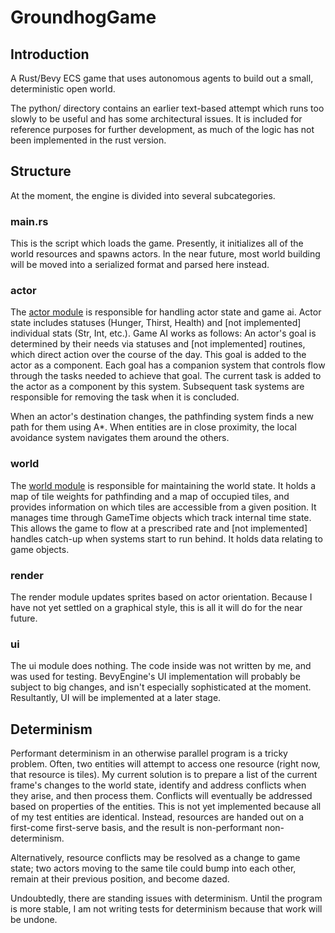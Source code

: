 # GroundhogGame

## Introduction

A Rust/Bevy ECS game that uses autonomous agents to build out a small, deterministic open world.

The python/ directory contains an earlier text-based attempt which runs too slowly to be useful and has some architectural issues. It is included for reference purposes for further development, as much of the logic has not been implemented in the rust version.

## Structure

At the moment, the engine is divided into several subcategories.

### main.rs

This is the script which loads the game. Presently, it initializes all of the world resources and spawns actors. In the near future, most world building will be moved into a serialized format and parsed here instead.

### actor

The [actor module](engine/actor) is responsible for handling actor state and game ai. Actor state includes statuses (Hunger, Thirst, Health) and [not implemented] individual stats (Str, Int, etc.). Game AI works as follows:
An actor's goal is determined by their needs via statuses and [not implemented] routines, which direct action over the course of the day. This goal is added to the actor as a component.
Each goal has a companion system that controls flow through the tasks needed to achieve that goal. The current task is added to the actor as a component by this system. Subsequent task systems are responsible for removing the task when it is concluded.

When an actor's destination changes, the pathfinding system finds a new path for them using A\*. When entities are in close proximity, the local avoidance system navigates them around the others.

### world

The [world module](engine/world) is responsible for maintaining the world state. It holds a map of tile weights for pathfinding and a map of occupied tiles, and provides information on which tiles are accessible from a given position. It manages time through GameTime objects which track internal time state. This allows the game to flow at a prescribed rate and [not implemented] handles catch-up when systems start to run behind. It holds data relating to game objects.

### render

The render module updates sprites based on actor orientation. Because I have not yet settled on a graphical style, this is all it will do for the near future.

### ui

The ui module does nothing. The code inside was not written by me, and was used for testing. BevyEngine's UI implementation will probably be subject to big changes, and isn't especially sophisticated at the moment. Resultantly, UI will be implemented at a later stage.

## Determinism

Performant determinism in an otherwise parallel program is a tricky problem. Often, two entities will attempt to access one resource (right now, that resource is tiles). My current solution is to prepare a list of the current frame's changes to the world state, identify and address conflicts when they arise, and then process them. Conflicts will eventually be addressed based on properties of the entities. This is not yet implemented because all of my test entities are identical. Instead, resources are handed out on a first-come first-serve basis, and the result is non-performant non-determinism.

Alternatively, resource conflicts may be resolved as a change to game state; two actors moving to the same tile could bump into each other, remain at their previous position, and become dazed.

Undoubtedly, there are standing issues with determinism. Until the program is more stable, I am not writing tests for determinism because that work will be undone.
